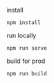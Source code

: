 install
```
npm install
```

run locally
```
npm run serve
```

build for prod
```
npm run build
```
